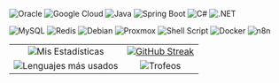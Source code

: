 ![Oracle](https://img.shields.io/badge/Oracle-F80000?style=for-the-badge&logo=oracle&logoColor=white)
![Google Cloud](https://img.shields.io/badge/Google_Cloud-4285F4?style=for-the-badge&logo=google-cloud&logoColor=white)
![Java](https://img.shields.io/badge/Java-ED8B00?style=for-the-badge&logo=java&logoColor=white)
![Spring Boot](https://img.shields.io/badge/Spring_Boot-6DB33F?style=for-the-badge&logo=spring-boot&logoColor=white)
![C#](https://img.shields.io/badge/C%23-512BD4?style=for-the-badge&logo=c-sharp&logoColor=white)
![.NET](https://img.shields.io/badge/.NET-512BD4?style=for-the-badge&logo=dotnet&logoColor=white)

![MySQL](https://img.shields.io/badge/MySQL-4479A1?style=for-the-badge&logo=mysql&logoColor=white)
![Redis](https://img.shields.io/badge/Redis-DC382D?style=for-the-badge&logo=redis&logoColor=white)
![Debian](https://img.shields.io/badge/Debian-A81D33?style=for-the-badge&logo=debian&logoColor=white)
![Proxmox](https://img.shields.io/badge/Proxmox-E57000?style=for-the-badge&logo=proxmox&logoColor=white)
![Shell Script](https://img.shields.io/badge/Shell_Script-4EAA25?style=for-the-badge&logo=gnu-bash&logoColor=white)
![Docker](https://img.shields.io/badge/Docker-2496ED?style=for-the-badge&logo=docker&logoColor=white)
![n8n](https://img.shields.io/badge/n8n-EA4B71?style=for-the-badge&logo=n8n&logoColor=white)


| | |
|:---:|:---:|
| ![Mis Estadísticas](https://github-readme-stats.vercel.app/api?username=federkone&show_icons=true&hide_border=true&bg_color=161616&theme=dark) | [![GitHub Streak](https://streak-stats.demolab.com?user=Federkone&theme=dark&hide_border=true&mode=weekly&background=161616&hide_total_contributions=true)](https://git.io/streak-stats)  |
| ![Lenguajes más usados](https://github-readme-stats.vercel.app/api/top-langs/?username=federkone&layout=compact&hide_border=true&bg_color=161616&theme=dark)|![Trofeos](https://github-profile-trophy.vercel.app/api?username=federkone&theme=onestar&no-bg=aflse&no-frame=true&column=2&row=1&margin-w=40) |

